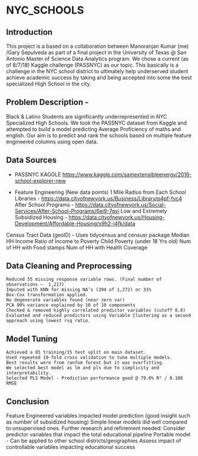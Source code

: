 
# NYC_SCHOOLS

## Introduction
This project is a based on a collaboration between Manoranjan Kumar (me) /Gary Sepulveda as
part of a final project in the University of Texas @ San Antonio Master of Science Data Analytics
program. We chose a current (as of 8/7/18) Kaggle challenge (PASSNYC) as our topic. This basically is a
challenge in the NYC school district to ultimately help underserved student achieve academic success by
taking and being accepted into some the best specialized High School in the city.

## Problem Description -
Black & Latino Students are significantly underrepresented in NYC Specialized High Schools. 
We took the PASSNYC dataset from Kaggle and attempted to build a model predicting Average Proficiency of maths and english.
Our aim is to predict and rank the schools based on multiple feature engineered columns using open data.

## Data Sources
- PASSNYC KAGGLE
    https://www.kaggle.com/samextensibleenergy/2016-school-explorer-new
    
- Feature Engineering (New data points)
1 Mile Radius from Each School
    Libraries - https://data.cityofnewyork.us/Business/Library/p4pf-fyc4
    After School Programs - https://data.cityofnewyork.us/Social-Services/After-School-Programs/6ej9-7qyi
    Low and Extremely Subsidized Housing - https://data.cityofnewyork.us/Housing-Development/Affordable-Housing/x9h2-i4fk/data

Census Tract Data (geoID) - Uses tidycensus and censusr package
    Median HH Income
    Ratio of Income to Poverty
    Child Poverty (under 18 Yrs old)
    Num of HH with Food stamps
    Num of HH with Health Coverage

## Data Cleaning and Preprocessing
    Reduced 55 missing response variable rows. (Final number of observations –  1,217)
    Imputed with KNN for missing NA’s (394 of 1,272) or 31%
    Box-Cox transformation applied.
    No degenerate variables found (near zero var)
    PCA 90% variance explained by 10 of 19 components
    Checked & removed highly correlated predictor variables (cutoff 0.8)
    Evaluated and reduced predictors using Variable Clustering as a second approach using lowest rsq ratio.

## Model Tuning
    Achieved a 85 training/15 test split on main dataset. 
    Used repeated 10-fold cross validation to tune multiple models.
    Best results were from ranfom forest but it was overfitting.
    We selected best model as lm and pls due to simplicity and interpretability.
    Selected PLS Model - Prediction performance good @ 79.0% R² / 0.188 RMSE
    
## Conclusion
Feature Engineered variables  impacted model prediction (good insight such as number of subsidized housing)
Simple linear models did well compared to unsupervised ones.
Further research and refinement needed:
     Consider predictor variables that impact the total educational pipeline
     Portable model  -  Can be applied to other school districts/geographies
     Assess impact of controllable variables impacting educational success
